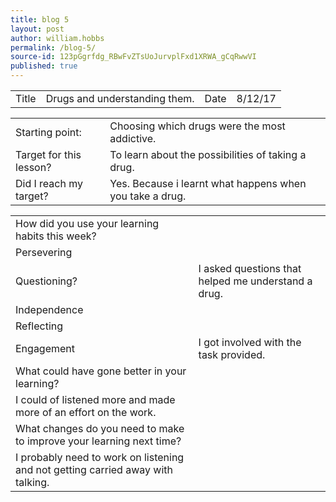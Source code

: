```yaml
---
title: blog 5
layout: post
author: william.hobbs
permalink: /blog-5/
source-id: 123pGgrfdg_RBwFvZTsUoJurvplFxd1XRWA_gCqRwwVI
published: true
---
```

<table>
  <tr>
    <td>Title</td>
    <td>Drugs and understanding them.</td>
    <td>Date</td>
    <td>8/12/17</td>
  </tr>
</table>


<table>
  <tr>
    <td>Starting point:</td>
    <td>Choosing which drugs were the most addictive.</td>
  </tr>
  <tr>
    <td>Target for this lesson?</td>
    <td>To learn about the possibilities of taking a drug.  </td>
  </tr>
  <tr>
    <td>Did I reach my target? </td>
    <td>Yes.  Because i learnt what happens when you take a drug.</td>
  </tr>
</table>


<table>
  <tr>
    <td>How did you use your learning habits this week?</td>
    <td></td>
  </tr>
  <tr>
    <td>Persevering</td>
    <td></td>
  </tr>
  <tr>
    <td>Questioning?</td>
    <td>I asked questions that helped me understand a drug.</td>
  </tr>
  <tr>
    <td>Independence</td>
    <td></td>
  </tr>
  <tr>
    <td>Reflecting</td>
    <td></td>
  </tr>
  <tr>
    <td>Engagement</td>
    <td>I got involved with the task provided.</td>
  </tr>
  <tr>
    <td>What could have gone better in your learning?</td>
    <td></td>
  </tr>
  <tr>
    <td>I could of listened more and made more of an effort on the work.</td>
    <td></td>
  </tr>
  <tr>
    <td>What changes do you need to make to improve your learning next time?</td>
    <td></td>
  </tr>
  <tr>
    <td>I probably need to work on listening and not getting carried away with talking.</td>
    <td></td>
  </tr>
</table>


